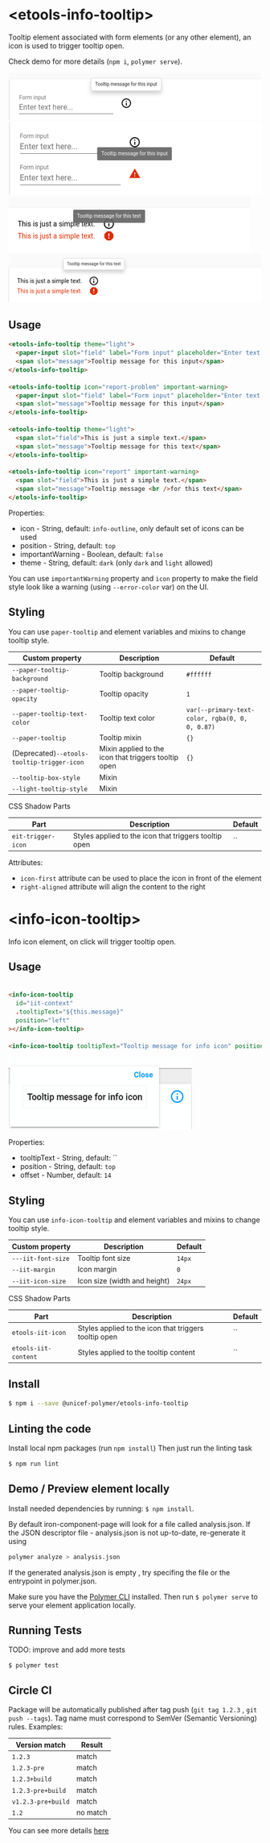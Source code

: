 # \<etools-info-tooltip\>

Tooltip element associated with form elements (or any other element),
an icon is used to trigger tooltip open.

Check demo for more details (`npm i`, `polymer serve`).

![paper-input tooltip](https://raw.githubusercontent.com/unicef-polymer/etools-info-tooltip/HEAD/screenshots/tooltip_for_paper_input.png)
![paper-input-tooltip important warning](https://raw.githubusercontent.com/unicef-polymer/etools-info-tooltip/HEAD/screenshots/tooltip_important_warning_for_paper_input.png)
![text element important warning tooltip](https://raw.githubusercontent.com/unicef-polymer/etools-info-tooltip/HEAD/screenshots/tooltip-important-warnin_text_elementg.png)
![text element tooltip](https://raw.githubusercontent.com/unicef-polymer/etools-info-tooltip/HEAD/screenshots/tooltip_text_element.png)

## Usage

```html
<etools-info-tooltip theme="light">
  <paper-input slot="field" label="Form input" placeholder="Enter text here..."></paper-input>
  <span slot="message">Tooltip message for this input</span>
</etools-info-tooltip>

<etools-info-tooltip icon="report-problem" important-warning>
  <paper-input slot="field" label="Form input" placeholder="Enter text here..."></paper-input>
  <span slot="message">Tooltip message for this input</span>
</etools-info-tooltip>

<etools-info-tooltip theme="light">
  <span slot="field">This is just a simple text.</span>
  <span slot="message">Tooltip message for this text</span>
</etools-info-tooltip>

<etools-info-tooltip icon="report" important-warning>
  <span slot="field">This is just a simple text.</span>
  <span slot="message">Tooltip message <br />for this text</span>
</etools-info-tooltip>
```

Properties:

- icon - String, default: `info-outline`, only default set of icons can be used
- position - String, default: `top`
- importantWarning - Boolean, default: `false`
- theme - String, default: `dark` (only `dark` and `light` allowed)

You can use `importantWarning` property and `icon` property to make the field style look like a warning
(using `--error-color` var) on the UI.

## Styling

You can use `paper-tooltip` and element variables and mixins to change tooltip style.

| Custom property                             | Description                                          | Default                                         |
| ------------------------------------------- | ---------------------------------------------------- | ----------------------------------------------- |
| `--paper-tooltip-background`                | Tooltip background                                   | `#ffffff`                                       |
| `--paper-tooltip-opacity`                   | Tooltip opacity                                      | `1`                                             |
| `--paper-tooltip-text-color`                | Tooltip text color                                   | `var(--primary-text-color, rgba(0, 0, 0, 0.87)` |
| `--paper-tooltip`                           | Tooltip mixin                                        | `{}`                                            |
| (Deprecated)`--etools-tooltip-trigger-icon` | Mixin applied to the icon that triggers tooltip open | `{}`                                            |
| `--tooltip-box-style`                       | Mixin                                                |                                                 |
| `--light-tooltip-style`                     | Mixin                                                |                                                 |

CSS Shadow Parts

| Part               | Description                                           | Default |
| ------------------ | ----------------------------------------------------- | ------- |
| `eit-trigger-icon` | Styles applied to the icon that triggers tooltip open | ``      |

Attributes:

- `icon-first` attribute can be used to place the icon in front of the element
- `right-aligned` attribute will align the content to the right


# \<info-icon-tooltip\>

Info icon element, on click will trigger tooltip open.

## Usage

```html

<info-icon-tooltip
  id="iit-context"
  .tooltipText="${this.message}"
  position="left"
></info-icon-tooltip>

<info-icon-tooltip tooltipText="Tooltip message for info icon" position="top" offset="25"> </info-icon-tooltip>
```
![info-icon-tooltip](https://raw.githubusercontent.com/unicef-polymer/etools-info-tooltip/HEAD/screenshots/info-icon-tooltip.png)

Properties:

- tooltipText - String, default: ``
- position - String, default: `top`
- offset - Number, default: `14`

## Styling

You can use `info-icon-tooltip` and element variables and mixins to change tooltip style.

| Custom property                             | Description                                          | Default                                         |
| ------------------------------------------- | ---------------------------------------------------- | ----------------------------------------------- |
| `---iit-font-size`                          | Tooltip font size                                    | `14px`                                          |
| `--iit-margin`                              | Icon margin                                          | `0`                                             |
| `--iit-icon-size`                           | Icon size (width and height)                         | `24px`                                          |


CSS Shadow Parts

| Part                | Description                                           | Default |
| ------------------  | ----------------------------------------------------- | ------- |
| `etools-iit-icon`   | Styles applied to the icon that triggers tooltip open | ``      |
| `etools-iit-content`| Styles applied to the tooltip content                 | ``      |


## Install

```bash
$ npm i --save @unicef-polymer/etools-info-tooltip
```

## Linting the code

Install local npm packages (run `npm install`)
Then just run the linting task

```bash
$ npm run lint
```

## Demo / Preview element locally

Install needed dependencies by running: `$ npm install`.

By default iron-component-page will look for a file called analysis.json. If the JSON descriptor file - analysis.json is not up-to-date, re-generate it using

```bash
polymer analyze > analysis.json
```

If the generated analysis.json is empty , try specifing the file or the entrypoint in polymer.json.

Make sure you have the [Polymer CLI](https://www.npmjs.com/package/polymer-cli) installed. Then run `$ polymer serve` to serve your element application locally.

## Running Tests

TODO: improve and add more tests

```
$ polymer test
```

## Circle CI

Package will be automatically published after tag push (`git tag 1.2.3` , `git push --tags`). Tag name must correspond to SemVer (Semantic Versioning) rules.
Examples:

| Version match      | Result   |
| ------------------ | -------- |
| `1.2.3`            | match    |
| `1.2.3-pre`        | match    |
| `1.2.3+build`      | match    |
| `1.2.3-pre+build`  | match    |
| `v1.2.3-pre+build` | match    |
| `1.2`              | no match |

You can see more details [here](https://rgxdb.com/r/40OZ1HN5)
